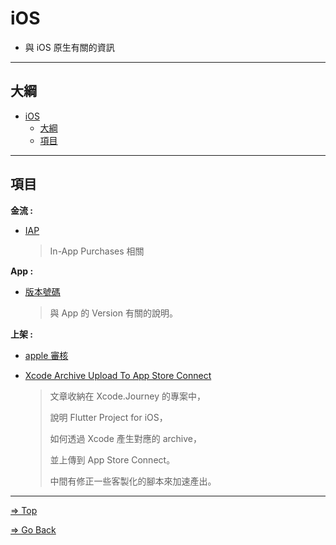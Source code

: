 # iOS

- 與 iOS 原生有關的資訊

---

## 大綱

- [iOS](#ios)
  - [大綱](#大綱)
  - [項目](#項目)

---

## 項目

**金流 :**

- [IAP](./IAP/README.md)

  > In-App Purchases 相關

**App :**

- [版本號碼](./BundleVersion/README.md)

  > 與 App 的 Version 有關的說明。

**上架 :**

- [apple 審核](./Review/README.md)

- [Xcode Archive Upload To App Store Connect](https://github.com/espgrandia/Xcode.Journey/blob/master/Xcode_Archive_Upload_To_AppStoreConnect_Using_FlutterProject/README.md)

  > 文章收納在 Xcode.Journey 的專案中，
  >
  > 說明 Flutter Project for iOS，
  >
  > 如何透過 Xcode 產生對應的 archive，
  >
  > 並上傳到 App Store Connect。
  >
  > 中間有修正一些客製化的腳本來加速產出。

---

[=> Top](#ios)

[=> Go Back](../README.md)
